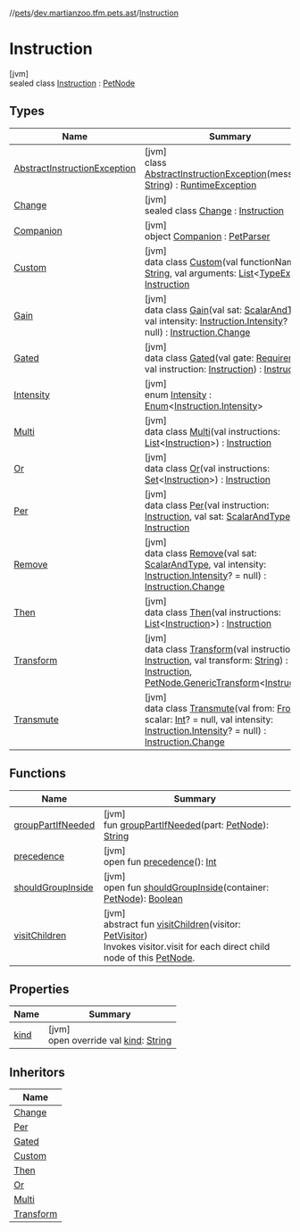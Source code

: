 //[pets](../../../index.md)/[dev.martianzoo.tfm.pets.ast](../index.md)/[Instruction](index.md)

# Instruction

[jvm]\
sealed class [Instruction](index.md) : [PetNode](../-pet-node/index.md)

## Types

| Name | Summary |
|---|---|
| [AbstractInstructionException](-abstract-instruction-exception/index.md) | [jvm]<br>class [AbstractInstructionException](-abstract-instruction-exception/index.md)(message: [String](https://kotlinlang.org/api/latest/jvm/stdlib/kotlin/-string/index.html)) : [RuntimeException](https://docs.oracle.com/javase/8/docs/api/java/lang/RuntimeException.html) |
| [Change](-change/index.md) | [jvm]<br>sealed class [Change](-change/index.md) : [Instruction](index.md) |
| [Companion](-companion/index.md) | [jvm]<br>object [Companion](-companion/index.md) : [PetParser](../../dev.martianzoo.tfm.pets/-pet-parser/index.md) |
| [Custom](-custom/index.md) | [jvm]<br>data class [Custom](-custom/index.md)(val functionName: [String](https://kotlinlang.org/api/latest/jvm/stdlib/kotlin/-string/index.html), val arguments: [List](https://kotlinlang.org/api/latest/jvm/stdlib/kotlin.collections/-list/index.html)&lt;[TypeExpr](../-type-expr/index.md)&gt;) : [Instruction](index.md) |
| [Gain](-gain/index.md) | [jvm]<br>data class [Gain](-gain/index.md)(val sat: [ScalarAndType](../-scalar-and-type/index.md), val intensity: [Instruction.Intensity](-intensity/index.md)? = null) : [Instruction.Change](-change/index.md) |
| [Gated](-gated/index.md) | [jvm]<br>data class [Gated](-gated/index.md)(val gate: [Requirement](../-requirement/index.md), val instruction: [Instruction](index.md)) : [Instruction](index.md) |
| [Intensity](-intensity/index.md) | [jvm]<br>enum [Intensity](-intensity/index.md) : [Enum](https://kotlinlang.org/api/latest/jvm/stdlib/kotlin/-enum/index.html)&lt;[Instruction.Intensity](-intensity/index.md)&gt; |
| [Multi](-multi/index.md) | [jvm]<br>data class [Multi](-multi/index.md)(val instructions: [List](https://kotlinlang.org/api/latest/jvm/stdlib/kotlin.collections/-list/index.html)&lt;[Instruction](index.md)&gt;) : [Instruction](index.md) |
| [Or](-or/index.md) | [jvm]<br>data class [Or](-or/index.md)(val instructions: [Set](https://kotlinlang.org/api/latest/jvm/stdlib/kotlin.collections/-set/index.html)&lt;[Instruction](index.md)&gt;) : [Instruction](index.md) |
| [Per](-per/index.md) | [jvm]<br>data class [Per](-per/index.md)(val instruction: [Instruction](index.md), val sat: [ScalarAndType](../-scalar-and-type/index.md)) : [Instruction](index.md) |
| [Remove](-remove/index.md) | [jvm]<br>data class [Remove](-remove/index.md)(val sat: [ScalarAndType](../-scalar-and-type/index.md), val intensity: [Instruction.Intensity](-intensity/index.md)? = null) : [Instruction.Change](-change/index.md) |
| [Then](-then/index.md) | [jvm]<br>data class [Then](-then/index.md)(val instructions: [List](https://kotlinlang.org/api/latest/jvm/stdlib/kotlin.collections/-list/index.html)&lt;[Instruction](index.md)&gt;) : [Instruction](index.md) |
| [Transform](-transform/index.md) | [jvm]<br>data class [Transform](-transform/index.md)(val instruction: [Instruction](index.md), val transform: [String](https://kotlinlang.org/api/latest/jvm/stdlib/kotlin/-string/index.html)) : [Instruction](index.md), [PetNode.GenericTransform](../-pet-node/-generic-transform/index.md)&lt;[Instruction](index.md)&gt; |
| [Transmute](-transmute/index.md) | [jvm]<br>data class [Transmute](-transmute/index.md)(val from: [From](../-from/index.md), val scalar: [Int](https://kotlinlang.org/api/latest/jvm/stdlib/kotlin/-int/index.html)? = null, val intensity: [Instruction.Intensity](-intensity/index.md)? = null) : [Instruction.Change](-change/index.md) |

## Functions

| Name | Summary |
|---|---|
| [groupPartIfNeeded](../-pet-node/group-part-if-needed.md) | [jvm]<br>fun [groupPartIfNeeded](../-pet-node/group-part-if-needed.md)(part: [PetNode](../-pet-node/index.md)): [String](https://kotlinlang.org/api/latest/jvm/stdlib/kotlin/-string/index.html) |
| [precedence](../-pet-node/precedence.md) | [jvm]<br>open fun [precedence](../-pet-node/precedence.md)(): [Int](https://kotlinlang.org/api/latest/jvm/stdlib/kotlin/-int/index.html) |
| [shouldGroupInside](../-pet-node/should-group-inside.md) | [jvm]<br>open fun [shouldGroupInside](../-pet-node/should-group-inside.md)(container: [PetNode](../-pet-node/index.md)): [Boolean](https://kotlinlang.org/api/latest/jvm/stdlib/kotlin/-boolean/index.html) |
| [visitChildren](../-pet-node/visit-children.md) | [jvm]<br>abstract fun [visitChildren](../-pet-node/visit-children.md)(visitor: [PetVisitor](../../dev.martianzoo.tfm.pets/-pet-visitor/index.md))<br>Invokes visitor.visit for each direct child node of this [PetNode](../-pet-node/index.md). |

## Properties

| Name | Summary |
|---|---|
| [kind](kind.md) | [jvm]<br>open override val [kind](kind.md): [String](https://kotlinlang.org/api/latest/jvm/stdlib/kotlin/-string/index.html) |

## Inheritors

| Name |
|---|
| [Change](-change/index.md) |
| [Per](-per/index.md) |
| [Gated](-gated/index.md) |
| [Custom](-custom/index.md) |
| [Then](-then/index.md) |
| [Or](-or/index.md) |
| [Multi](-multi/index.md) |
| [Transform](-transform/index.md) |

